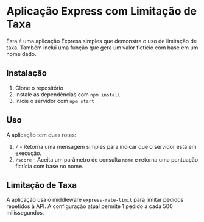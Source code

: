 # Aplicação Express com Limitação de Taxa

Esta é uma aplicação Express simples que demonstra o uso de limitação de taxa. Também inclui uma função que gera um valor fictício com base em um nome dado.

## Instalação

1. Clone o repositório
2. Instale as dependências com `npm install`
3. Inicie o servidor com `npm start`

## Uso

A aplicação tem duas rotas:

1. `/` - Retorna uma mensagem simples para indicar que o servidor está em execução.
2. `/score` - Aceita um parâmetro de consulta `nome` e retorna uma pontuação fictícia com base no nome.

## Limitação de Taxa

A aplicação usa o middleware `express-rate-limit` para limitar pedidos repetidos à API. A configuração atual permite 1 pedido a cada 500 milissegundos.
